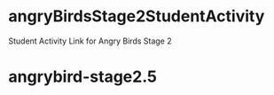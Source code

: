# angryBirdsStage2StudentActivity
Student Activity Link for Angry Birds Stage 2
# angrybird-stage2.5

